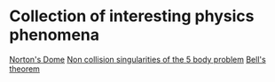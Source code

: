 # Collection of interesting physics phenomena

[Norton's Dome](https://en.wikipedia.org/wiki/Norton%27s_dome)
[Non collision singularities of the 5 body problem](https://link.springer.com/chapter/10.1007/978-1-4613-9725-0_19)
[Bell's theorem](https://en.wikipedia.org/wiki/Bell%27s_theorem)
